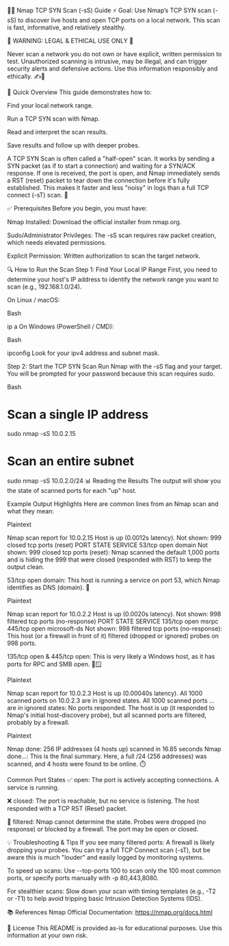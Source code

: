 🕵️‍♂️ Nmap TCP SYN Scan (-sS) Guide ⚡
Goal: Use Nmap’s TCP SYN scan (-sS) to discover live hosts and open TCP ports on a local network. This scan is fast, informative, and relatively stealthy.

🚨 WARNING: LEGAL & ETHICAL USE ONLY 🚨

Never scan a network you do not own or have explicit, written permission to test. Unauthorized scanning is intrusive, may be illegal, and can trigger security alerts and defensive actions. Use this information responsibly and ethically. ✍️🛑

🚀 Quick Overview
This guide demonstrates how to:

Find your local network range.

Run a TCP SYN scan with Nmap.

Read and interpret the scan results.

Save results and follow up with deeper probes.

A TCP SYN Scan is often called a "half-open" scan. It works by sending a SYN packet (as if to start a connection) and waiting for a SYN/ACK response. If one is received, the port is open, and Nmap immediately sends a RST (reset) packet to tear down the connection before it's fully established. This makes it faster and less "noisy" in logs than a full TCP connect (-sT) scan. 🧩

✅ Prerequisites
Before you begin, you must have:

Nmap Installed: Download the official installer from nmap.org.

Sudo/Administrator Privileges: The -sS scan requires raw packet creation, which needs elevated permissions.

Explicit Permission: Written authorization to scan the target network.

🔍 How to Run the Scan
Step 1: Find Your Local IP Range
First, you need to determine your host's IP address to identify the network range you want to scan (e.g., 192.168.1.0/24).

On Linux / macOS:

Bash

ip a
On Windows (PowerShell / CMD):

Bash

ipconfig
Look for your ipv4 address and subnet mask.

Step 2: Start the TCP SYN Scan
Run Nmap with the -sS flag and your target. You will be prompted for your password because this scan requires sudo.

Bash

# Scan a single IP address
sudo nmap -sS 10.0.2.15

# Scan an entire subnet
sudo nmap -sS 10.0.2.0/24
📊 Reading the Results
The output will show you the state of scanned ports for each "up" host.

Example Output Highlights
Here are common lines from an Nmap scan and what they mean:

Plaintext

Nmap scan report for 10.0.2.15
Host is up (0.0012s latency).
Not shown: 999 closed tcp ports (reset)
PORT   STATE SERVICE
53/tcp open  domain
Not shown: 999 closed tcp ports (reset): Nmap scanned the default 1,000 ports and is hiding the 999 that were closed (responded with RST) to keep the output clean.

53/tcp open domain: This host is running a service on port 53, which Nmap identifies as DNS (domain). 🧭

Plaintext

Nmap scan report for 10.0.2.2
Host is up (0.0020s latency).
Not shown: 998 filtered tcp ports (no-response)
PORT    STATE SERVICE
135/tcp open  msrpc
445/tcp open  microsoft-ds
Not shown: 998 filtered tcp ports (no-response): This host (or a firewall in front of it) filtered (dropped or ignored) probes on 998 ports.

135/tcp open & 445/tcp open: This is very likely a Windows host, as it has ports for RPC and SMB open. 🔐🪟

Plaintext

Nmap scan report for 10.0.2.3
Host is up (0.00040s latency).
All 1000 scanned ports on 10.0.2.3 are in ignored states.
All 1000 scanned ports ... are in ignored states: No ports responded. The host is up (it responded to Nmap's initial host-discovery probe), but all scanned ports are filtered, probably by a firewall.

Plaintext

Nmap done: 256 IP addresses (4 hosts up) scanned in 16.85 seconds
Nmap done...: This is the final summary. Here, a full /24 (256 addresses) was scanned, and 4 hosts were found to be online. ⏱️

Common Port States
✅ open: The port is actively accepting connections. A service is running.

❌ closed: The port is reachable, but no service is listening. The host responded with a TCP RST (Reset) packet.

🚧 filtered: Nmap cannot determine the state. Probes were dropped (no response) or blocked by a firewall. The port may be open or closed.

💡 Troubleshooting & Tips
If you see many filtered ports: A firewall is likely dropping your probes. You can try a full TCP Connect scan (-sT), but be aware this is much "louder" and easily logged by monitoring systems.

To speed up scans: Use --top-ports 100 to scan only the 100 most common ports, or specify ports manually with -p 80,443,8080.

For stealthier scans: Slow down your scan with timing templates (e.g., -T2 or -T1) to help avoid tripping basic Intrusion Detection Systems (IDS).

📚 References
Nmap Official Documentation: https://nmap.org/docs.html

📜 License
This README is provided as-is for educational purposes. Use this information at your own risk.